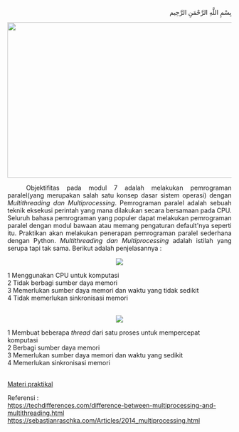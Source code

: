 <p align="right">
بِسْمِ اللَّهِ الرَّحْمَنِ الرَّحِيم 
</p>
<p align=center>
<img src="https://sebastianraschka.com/images/blog/2014/multiprocessing_intro/multiprocessing_scheme.png" width=550 height=350>
</p>
<p align=justify>&emsp;&emsp;&emsp;Objektifitas pada modul 7 adalah melakukan pemrograman paralel(yang merupakan salah satu konsep dasar sistem operasi) dengan <i>Multithreading dan Multiprocessing</i>. Pemrograman paralel adalah sebuah teknik eksekusi perintah yang mana dilakukan secara bersamaan pada CPU. Seluruh bahasa pemrograman yang populer dapat melakukan pemrograman paralel dengan modul bawaan atau memang pengaturan default'nya seperti itu. Praktikan akan melakukan penerapan pemrograman paralel sederhana dengan Python. <i>Multithreading dan Multiprocessing</i> adalah istilah yang serupa tapi tak sama. Berikut adalah penjelasannya :</p>
  
<p align=center>
<img src="https://techdifferences.com/wp-content/uploads/2017/01/multiprocessing.jpg">
</p>
1 Menggunakan CPU untuk komputasi<br>
2 Tidak berbagi sumber daya memori<br>
3 Memerlukan sumber daya memori dan waktu yang tidak sedikit<br>
4 Tidak memerlukan sinkronisasi memori<br><br>

<p align=center>
<img src="https://techdifferences.com/wp-content/uploads/2017/01/Multithreading.jpg">
</p>
1 Membuat beberapa <i>thread</i> dari satu proses untuk mempercepat komputasi<br>
2 Berbagi sumber daya memori<br>
3 Memerlukan sumber daya memori dan waktu yang sedikit<br>
4 Memerlukan sinkronisasi memori<br><br>

<a href="https://github.com/Rakhid16/OArKom/">Materi praktikal</a><br>

Referensi :<br>
https://techdifferences.com/difference-between-multiprocessing-and-multithreading.html<br>
https://sebastianraschka.com/Articles/2014_multiprocessing.html
